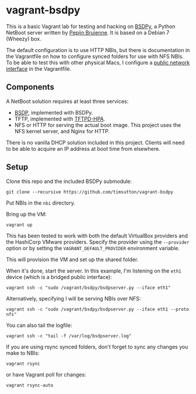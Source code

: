# vagrant-bsdpy
This is a basic Vagrant lab for testing and hacking on [BSDPy](https://bitbucket.org/bruienne/bsdpy), a Python NetBoot server written by [Pepijn Bruienne](http://enterprisemac.bruienne.com). It is based on a Debian 7 (Wheezy) box.

The default configuration is to use HTTP NBIs, but there is documentation in the Vagrantfile on how to configure synced folders for use with NFS NBIs. To be able to test this with other physical Macs, I configure a [public network interface](https://docs.vagrantup.com/v2/networking/public_network.html) in the Vagrantfile.

## Components

A NetBoot solution requires at least three services:

* [BSDP](http://en.wikipedia.org/wiki/Boot_Service_Discovery_Protocol), implemented with BSDPy.
* TFTP, implemented with [TFTPD-HPA](http://chschneider.eu/linux/server/tftpd-hpa.shtml).
* NFS or HTTP for serving the actual boot image. This project uses the NFS kernel server, and Nginx for HTTP.

There is no vanilla DHCP solution included in this project. Clients will need to be able to acquire an IP address at boot time from elsewhere.

## Setup

Clone this repo and the included BSDPy submodule:

`git clone --recursive https://github.com/timsutton/vagrant-bsdpy`

Put NBIs in the `nbi` directory.

Bring up the VM:

`vagrant up`

This has been tested to work with both the default VirtualBox providers and the HashiCorp VMware providers. Specify the provider using the `--provider` option or by setting the `VAGRANT_DEFAULT_PROVIDER` environment variable.

This will provision the VM and set up the shared folder.

When it's done, start the server. In this example, I'm listening on the `eth1` device (which is a bridged public interface):

`vagrant ssh -c "sudo /vagrant/bsdpy/bsdpserver.py --iface eth1"`

Alternatively, specifying I will be serving NBIs over NFS:

`vagrant ssh -c "sudo /vagrant/bsdpy/bsdpserver.py --iface eth1 --proto nfs"`

You can also tail the logfile:

`vagrant ssh -c "tail -f /var/log/bsdpserver.log"`

If you are using rsync synced folders, don't forget to sync any changes you make to NBIs:

`vagrant rsync`

or have Vagrant poll for changes:

`vagrant rsync-auto`
